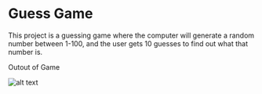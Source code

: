 # Guess Game

This project is a guessing game where the computer will generate a random number between 1-100, and the user gets 10 guesses to find out what that number is.

Outout of Game

![alt text](https://github.com/AsmaaEssamSultan/Object-Oriented-Programming-in-Java-/blob/main/Guess%20Game/output.PNG)
